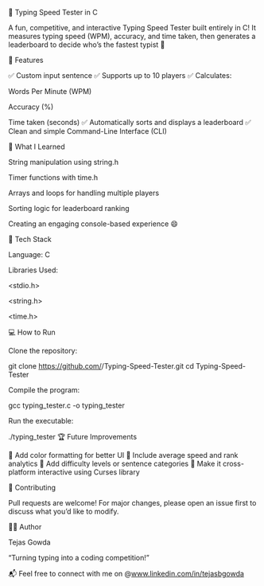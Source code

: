 🏁 Typing Speed Tester in C

A fun, competitive, and interactive Typing Speed Tester built entirely in C!
It measures typing speed (WPM), accuracy, and time taken, then generates a leaderboard to decide who’s the fastest typist 👑

🚀 Features

✅ Custom input sentence
✅ Supports up to 10 players
✅ Calculates:

Words Per Minute (WPM)

Accuracy (%)

Time taken (seconds)
✅ Automatically sorts and displays a leaderboard
✅ Clean and simple Command-Line Interface (CLI)

🧠 What I Learned

String manipulation using string.h

Timer functions with time.h

Arrays and loops for handling multiple players

Sorting logic for leaderboard ranking

Creating an engaging console-based experience 😄

🧩 Tech Stack

Language: C

Libraries Used:

<stdio.h>

<string.h>

<time.h>

💻 How to Run

Clone the repository:

git clone https://github.com/<your-username>/Typing-Speed-Tester.git
cd Typing-Speed-Tester


Compile the program:

gcc typing_tester.c -o typing_tester


Run the executable:

./typing_tester
🏆 Future Improvements

🔸 Add color formatting for better UI
🔸 Include average speed and rank analytics
🔸 Add difficulty levels or sentence categories
🔸 Make it cross-platform interactive using Curses library

🤝 Contributing

Pull requests are welcome!
For major changes, please open an issue first to discuss what you’d like to modify.

🧑‍💻 Author

Tejas Gowda

“Turning typing into a coding competition!”

📬 Feel free to connect with me on @www.linkedin.com/in/tejasbgowda
